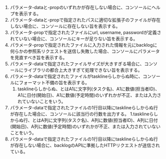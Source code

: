 1. パラメータ-dataと-propのいずれかが存在しない場合に、コンソールにヘルプを表示する。
1. パラメータ-dataと-propで指定されたパスに適切な拡張子のファイルが存在しない場合に、コンソールに存在しない旨を表示する。
1. パラメータ-propで指定されたファイルにurl, username, passwordが定義されていない場合に、コンソールにキーが足りない旨を表示する。
1. パラメータ-propで指定されたファイルに入力された情報を元にbacklogに何らかの参照系リクエストを送信し失敗した場合、コンソールにパラメータを見直すべき旨を表示する。
1. パラメータ-dataで指定されたファイルサイズが大きすぎる場合に、コンソールにライブラリの都合上大きすぎて処理できない旨を表示する。
1. パラメータ-dataで指定されたファイルがtasklineらしからぬ時に、コンソールにフォーマット不備の旨を表示する。
    1. tasklineらしからぬ、とはA1に文字列(タスク名)、A1に数値(担当者ID)、A1に日付(開始日)、A1に数値(予定時間)のいずれかが不正、または入力されていないことをいう。
1. パラメータ-dataで指定されたファイルの1行目以降にtasklineらしからぬ行が存在した場合に、コンソールに該当行の行数を出力する。
    1.tasklineらしからぬ行、とはA列に文字列(タスク名)、A列に数値(担当者ID)、A列に日付(開始日)、A列に数値(予定時間)のいずれかが不正、または入力されていないことをいう。
1. パラメータ-dataで指定されたファイルの1行目以降にtasklineらしからぬ行が存在しない場合に、backlogのAPIに準拠したHTTPリクエストが送信されている。
